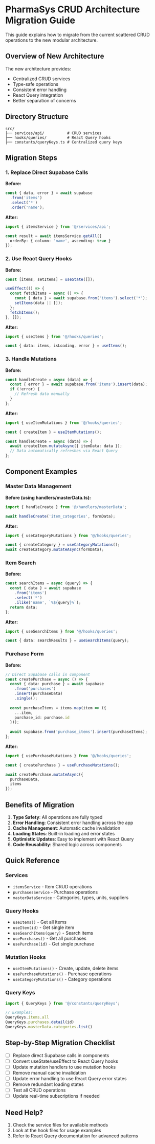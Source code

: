 # PharmaSys CRUD Architecture Migration Guide

This guide explains how to migrate from the current scattered CRUD operations to the new modular architecture.

## Overview of New Architecture

The new architecture provides:
- Centralized CRUD services
- Type-safe operations
- Consistent error handling
- React Query integration
- Better separation of concerns

## Directory Structure

```
src/
├── services/api/          # CRUD services
├── hooks/queries/         # React Query hooks
├── constants/queryKeys.ts # Centralized query keys
```

## Migration Steps

### 1. Replace Direct Supabase Calls

**Before:**
```typescript
const { data, error } = await supabase
  .from('items')
  .select('*')
  .order('name');
```

**After:**
```typescript
import { itemsService } from '@/services/api';

const result = await itemsService.getAll({
  orderBy: { column: 'name', ascending: true }
});
```

### 2. Use React Query Hooks

**Before:**
```typescript
const [items, setItems] = useState([]);

useEffect(() => {
  const fetchItems = async () => {
    const { data } = await supabase.from('items').select('*');
    setItems(data || []);
  };
  fetchItems();
}, []);
```

**After:**
```typescript
import { useItems } from '@/hooks/queries';

const { data: items, isLoading, error } = useItems();
```

### 3. Handle Mutations

**Before:**
```typescript
const handleCreate = async (data) => {
  const { error } = await supabase.from('items').insert(data);
  if (!error) {
    // Refresh data manually
  }
};
```

**After:**
```typescript
import { useItemMutations } from '@/hooks/queries';

const { createItem } = useItemMutations();

const handleCreate = async (data) => {
  await createItem.mutateAsync({ itemData: data });
  // Data automatically refreshes via React Query
};
```

## Component Examples

### Master Data Management

**Before (using handlers/masterData.ts):**
```typescript
import { handleCreate } from '@/handlers/masterData';

await handleCreate('item_categories', formData);
```

**After:**
```typescript
import { useCategoryMutations } from '@/hooks/queries';

const { createCategory } = useCategoryMutations();
await createCategory.mutateAsync(formData);
```

### Item Search

**Before:**
```typescript
const searchItems = async (query) => {
  const { data } = await supabase
    .from('items')
    .select('*')
    .ilike('name', `%${query}%`);
  return data;
};
```

**After:**
```typescript
import { useSearchItems } from '@/hooks/queries';

const { data: searchResults } = useSearchItems(query);
```

### Purchase Form

**Before:**
```typescript
// Direct Supabase calls in component
const createPurchase = async () => {
  const { data: purchase } = await supabase
    .from('purchases')
    .insert(purchaseData)
    .single();
    
  const purchaseItems = items.map(item => ({
    ...item,
    purchase_id: purchase.id
  }));
  
  await supabase.from('purchase_items').insert(purchaseItems);
};
```

**After:**
```typescript
import { usePurchaseMutations } from '@/hooks/queries';

const { createPurchase } = usePurchaseMutations();

await createPurchase.mutateAsync({
  purchaseData,
  items
});
```

## Benefits of Migration

1. **Type Safety**: All operations are fully typed
2. **Error Handling**: Consistent error handling across the app
3. **Cache Management**: Automatic cache invalidation
4. **Loading States**: Built-in loading and error states
5. **Optimistic Updates**: Easy to implement with React Query
6. **Code Reusability**: Shared logic across components

## Quick Reference

### Services
- `itemsService` - Item CRUD operations
- `purchasesService` - Purchase operations
- `masterDataService` - Categories, types, units, suppliers

### Query Hooks
- `useItems()` - Get all items
- `useItem(id)` - Get single item
- `useSearchItems(query)` - Search items
- `usePurchases()` - Get all purchases
- `usePurchase(id)` - Get single purchase

### Mutation Hooks
- `useItemMutations()` - Create, update, delete items
- `usePurchaseMutations()` - Purchase operations
- `useCategoryMutations()` - Category operations

### Query Keys
```typescript
import { QueryKeys } from '@/constants/queryKeys';

// Examples:
QueryKeys.items.all
QueryKeys.purchases.detail(id)
QueryKeys.masterData.categories.list()
```

## Step-by-Step Migration Checklist

- [ ] Replace direct Supabase calls in components
- [ ] Convert useState/useEffect to React Query hooks
- [ ] Update mutation handlers to use mutation hooks
- [ ] Remove manual cache invalidation
- [ ] Update error handling to use React Query error states
- [ ] Remove redundant loading states
- [ ] Test all CRUD operations
- [ ] Update real-time subscriptions if needed

## Need Help?

1. Check the service files for available methods
2. Look at the hook files for usage examples
3. Refer to React Query documentation for advanced patterns